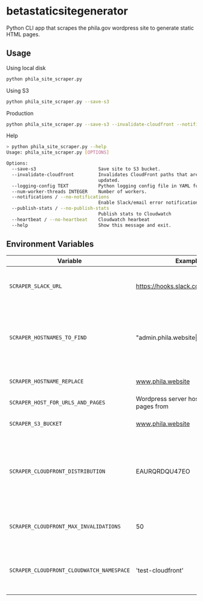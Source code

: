# betastaticsitegenerator

Python CLI app that scrapes the phila.gov wordpress site to generate static HTML pages.

## Usage

Using local disk

```sh
python phila_site_scraper.py
```

Using S3

```sh
python phila_site_scraper.py --save-s3
```

Production

```sh
python phila_site_scraper.py --save-s3 --invalidate-cloudfront --notifications --publish-stats --heartbeat
```
Help

```sh
> python phila_site_scraper.py --help
Usage: phila_site_scraper.py [OPTIONS]

Options:
  --save-s3                       Save site to S3 bucket.
  --invalidate-cloudfront         Invalidates CloudFront paths that are
                                  updated.
  --logging-config TEXT           Python logging config file in YAML format.
  --num-worker-threads INTEGER    Number of workers.
  --notifications / --no-notifications
                                  Enable Slack/email error notifications.
  --publish-stats / --no-publish-stats
                                  Publish stats to Cloudwatch
  --heartbeat / --no-heartbeat    Cloudwatch hearbeat
  --help                          Show this message and exit.
```

## Environment Variables

| Variable | Example | Description |
| -------- | ------- | ----------- |
| `SCRAPER_SLACK_URL` | https://hooks.slack.com/services/... | A Slack webhook URL for an alerts channel. |
| `SCRAPER_HOSTNAMES_TO_FIND` | "admin.phila.website\|beta.phila.gov" | The hostnames to find for replacement in the scraped page content. |
| `SCRAPER_HOSTNAME_REPLACE` | www.phila.website | The new website host. |
| `SCRAPER_HOST_FOR_URLS_AND_PAGES` | Wordpress server host to scrape pages from |
| `SCRAPER_S3_BUCKET` | www.phila.website | S3 bucket to store scrapped. |
| `SCRAPER_CLOUDFRONT_DISTRIBUTION` | EAURQRDQU47EO | For Cloudfront cache invalidation, the distrbution in front of the S3 bucket. |
| `SCRAPER_CLOUDFRONT_MAX_INVALIDATIONS` | 50 | Maximum number of invalidations to perform per run. |
| `SCRAPER_CLOUDFRONT_CLOUDWATCH_NAMESPACE` | 'test-cloudfront' | A namespace for the scraper cloudfront metrics |